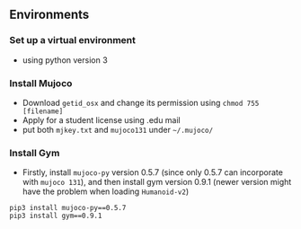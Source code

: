 ## Environments

### Set up a virtual environment

- using python version 3

### Install Mujoco

- Download `getid_osx` and change its permission using `chmod 755 [filename]`
- Apply for a student license using .edu mail
- put both `mjkey.txt` and `mujoco131` under `~/.mujoco/`

### Install Gym

- Firstly, install `mujoco-py` version 0.5.7 (since only 0.5.7 can incorporate with `mujoco 131`), and then install gym version 0.9.1 (newer version might have the problem when loading `Humanoid-v2`)

```
pip3 install mujoco-py==0.5.7
pip3 install gym==0.9.1
```

